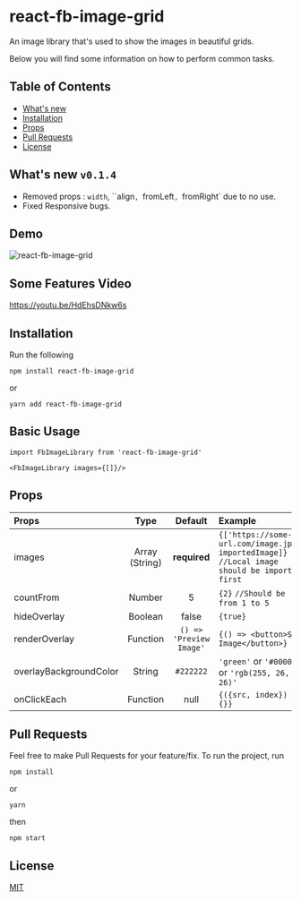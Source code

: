 # react-fb-image-grid
An image library that's used to show the images in beautiful grids.

Below you will find some information on how to perform common tasks.<br>


## Table of Contents

- [What's new](#whats-new)
- [Installation](#installation)
- [Props](#props)
- [Pull Requests](#pr)
- [License](#license)


## What's new `v0.1.4`
* Removed props : `width`, ``align`, `fromLeft`, `fromRight` due to no use.
* Fixed Responsive bugs.



## Demo
![react-fb-image-grid](https://media.giphy.com/media/g04KayLmHrF5hqXzf6/giphy.gif)


## Some Features Video
https://youtu.be/HdEhsDNkw6s


## Installation

Run the following
```
npm install react-fb-image-grid
```
or
```
yarn add react-fb-image-grid
```

## Basic Usage

```
import FbImageLibrary from 'react-fb-image-grid'

<FbImageLibrary images={[]}/>
```


## Props

Props | Type | Default | Example
:--- | :---: | :---: | :---
images | Array (String) | **required** | `{['https://some-url.com/image.jpg', importedImage]}` `//Local image should be imported first`
countFrom | Number | 5 | `{2}`  `//Should be from 1 to 5`
hideOverlay | Boolean | false | `{true}`
renderOverlay | Function | `() => 'Preview Image'` | `{() => <button>Show Image</button>}`
overlayBackgroundColor | String | `#222222` | `'green'` or `'#000000'` or `'rgb(255, 26, 26)'`
onClickEach | Function | null | `{({src, index}) => {}}`


## Pull Requests

Feel free to make Pull Requests for your feature/fix.
To run the project, run
```
npm install
```
or
```
yarn
```
then
```
npm start
```


## License

[MIT](./LICENSE)
